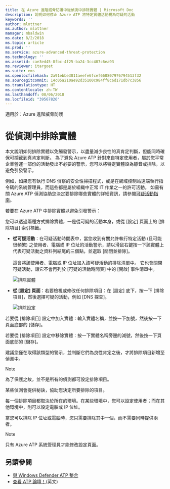 ```yaml
---
title: 在 Azure 進階威脅防護中從偵測中排除實體 | Microsoft Doc
description: 說明如何停止 Azure ATP 將特定實體活動視為可疑的活動
keywords: ''
author: mlottner
ms.author: mlottner
manager: mbaldwin
ms.date: 8/2/2018
ms.topic: article
ms.prod: ''
ms.service: azure-advanced-threat-protection
ms.technology: ''
ms.assetid: cae3ed45-8fbc-4f25-ba24-3cc407c6ea93
ms.reviewer: itargoet
ms.suite: ems
ms.openlocfilehash: 2a91ebbe3811aeefe6fcef660807976794513f32
ms.sourcegitcommit: 14c05a210ae92d35100c984ff8c6d171db7c3856
ms.translationtype: HT
ms.contentlocale: zh-TW
ms.lasthandoff: 08/06/2018
ms.locfileid: "39567826"
---
```

適用於：Azure 進階威脅防護



# <a name="excluding-entities-from-detections"></a>從偵測中排除實體
本文說明如何排除實體以免觸發警示，以盡量減少良性的真肯定判斷，但能同時確保可攔截到真肯定判斷。 為了避免 Azure ATP 針對來自特定使用者，屬於您平常企業營運一部份的活動發出不必要的警示，您可以將特定實體設為靜音或排除，以避免引發警示。

例如，如果您有執行 DNS 偵察的安全性掃描程式，或是在網域控制站遠端執行指令碼的系統管理員，而這些都是屬於組織中正常 IT 作業之一的許可活動。 如需有關 Azure ATP 偵測協助您決定要排除哪些實體的詳細資訊，請參閱[可疑活動指南](suspicious-activity-guide.md)。

若要在 Azure ATP 中排除實體以避免引發警示：

您可以透過兩種方式排除實體，一是從可疑的活動本身，或從 [設定] 頁面上的 [排除項目] 索引標籤。

- **從可疑活動**：在可疑活動時間表中，當您收到有關允許執行特定活動 (且可能很頻繁) 之使用者、電腦或 IP 位址的活動警示，請以滑鼠右鍵按一下該實體上代表可疑活動之資料列結尾的三個點，並選取 [關閉並排除]。 <br></br>這會將該使用者、電腦或 IP 位址加入該可疑活動的排除清單中。 它也會關閉可疑活動，讓它不會再列於 [可疑的活動時間表] 中的 [開啟] 事件清單中。

    ![排除實體](./media/exclude-in-sa.png)

- **從 [設定] 頁面**：若要檢視或修改任何排除項目：在 [設定] 底下，按一下 [排除項目]，然後選擇可疑的活動，例如 [DNS 探查]。

    ![排除設定](./media/exclusions.png)

若要從 [排除項目] 設定中加入實體：輸入實體名稱，並按一下加號，然後按一下頁面底部的 [儲存]。

若要從 [排除項目] 設定中移除實體：按一下實體名稱旁邊的減號，然後按一下頁面底部的 [儲存]。

建議您僅在取得該類型的警示，並判斷它們為良性肯定之後，才將排除項目新增至偵測中。 

> [!NOTE]
> 為了保護之故，並不是所有的偵測都可設定排除項目。 

某些偵測會提供秘訣，協助您決定所要排除的項目。 

每一個排除項目都取決於所在的環境。在某些環境中，您可以設定使用者；而在其他環境中，則可以設定電腦或 IP 位址。 

當您可以排除 IP 位址或電腦時，您只需要排除其中一個，而不需要同時提供兩者。

> [!NOTE]
> 只有 Azure ATP 系統管理員才能修改設定頁面。


## <a name="see-also"></a>另請參閱

- [與 Windows Defender ATP 整合](integrate-wd-atp.md)
- [查看 ATP 論壇！](https://aka.ms/azureatpcommunity)\(英文\)